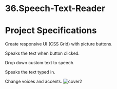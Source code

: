 # 36.Speech-Text-Reader

# Project Specifications

Create responsive UI (CSS Grid) with picture buttons.

Speaks the text when button clicked.

Drop down custom text to speech.

Speaks the text typed in.

Change voices and accents.
![cover2](https://user-images.githubusercontent.com/74714313/163566261-ebc394b9-03e7-4f4b-8197-a723021d059b.png)


